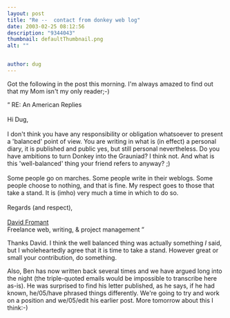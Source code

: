 ```yaml
---
layout: post
title: "Re --  contact from donkey web log"
date: 2003-02-25 08:12:56
description: "9344043"
thumbnail: defaultThumbnail.png
alt: ""


author: dug
---
```


<p>Got the following in the post this morning. I'm always amazed to find out that my Mom isn't my only reader;-)</p>

<p><q> RE: An American Replies <br /> <br /> Hi Dug, <br /> <br /> I don't think you have any responsibility or obligation whatsoever to present a 'balanced' point of view. You are writing in what is (in effect) a personal diary, it is published and public yes, but still personal nevertheless. Do you have ambitions to turn Donkey into the Grauniad? I think not. And what is this 'well-balanced' thing your friend refers to anyway? ;) <br /> <br /> Some people go on marches. Some people write in their weblogs. Some people choose to nothing, and that is fine. My respect goes to those that take a stand. It is (imho) very much a time in which to do so. <br /> <br /> Regards (and respect), <br /> <br /> <a href="http://da5id.com/ ">David Fromant</a><br /> Freelance web, writing, &amp; project management </q></p>

<p>Thanks David. I think the well balanced thing was actually something <em>I</em> said, but I wholeheartedly agree that it is time to take a stand. However great or small your contribution, do something.</p>

<p>Also, Ben has now written back several times and we have argued long into the night (the triple-quoted emails would be impossible to transcribe here as-is). He was surprised to find his letter published, as he says, if he had known, he/05/have phrased things differently. We're going to try and work on a position and we/05/edit his earlier post. More tomorrow about this I think:-)</p>
